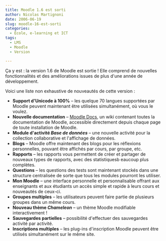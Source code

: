 ```yaml
---
title: Moodle 1.6 est sorti
author: Nicolas Martignoni
date: 2006-06-19
slug: moodle-16-est-sorti
categories:
  - École, e-learning et ICT
tags:
  - LMS
  - Moodle
  - Version

---
```

Ça y est : la version 1.6 de Moodle est sortie ! Elle comprend de nouvelles fonctionnalités et des améliorations issues de plus d'une année de développement.

Voici une liste non exhaustive de nouveautés de cette version :

  * **Support d'Unicode à 100%** – les quelque 70 langues supportées par Moodle peuvent maintenant être utilisées simultanément, où vous le voulez.
  * **Nouvelle documentation** – [Moodle Docs](http://docs.moodle.org/fr/), un wiki contenant toutes la documentation de Moodle, accessible directement depuis chaque page de toute installation de Moodle.
  * **Module d'activité _Base de données_** – une nouvelle activité pour la collection collaborative et l'affichage de données.
  * **Blogs** – Moodle offre maintenant des blogs pour les réflexions personnelles, pouvant être affichés par cours, par groupe, etc.
  * **Rapports** – les rapports vous permettent de créer et partager de nouveaux types de rapports, avec des statistiquesb eaucoup plus complètes.
  * **Questions** – les questions des tests sont maintenant stockés dans une structure centralisée de sorte que tous les modules pourront les utiliser.
  * **Mon Moodle** – une interface personnelle et personnalisable offrant aux enseignants et aux étudiants un accès simple et rapide à leurs cours et nouveautés de ceux-ci.
  * **Groupes multiples** – les utilisateurs peuvent faire partie de plusieurs groupes dans un même cours.
  * **Nouveau thème _Chameleon_** – un thème Moodle modifiable interactivement !
  * **Sauvegardes partielles** – possibilité d'effectuer des sauvegardes activité par activité.
  * **Inscriptions multiples** – les plug-ins d'inscription Moodle peuvent être utilisés simultanément sur le même site.

<!--more-->
